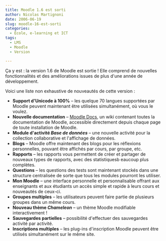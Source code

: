 ```yaml
---
title: Moodle 1.6 est sorti
author: Nicolas Martignoni
date: 2006-06-19
slug: moodle-16-est-sorti
categories:
  - École, e-learning et ICT
tags:
  - LMS
  - Moodle
  - Version

---
```

Ça y est : la version 1.6 de Moodle est sortie ! Elle comprend de nouvelles fonctionnalités et des améliorations issues de plus d'une année de développement.

Voici une liste non exhaustive de nouveautés de cette version :

  * **Support d'Unicode à 100%** – les quelque 70 langues supportées par Moodle peuvent maintenant être utilisées simultanément, où vous le voulez.
  * **Nouvelle documentation** – [Moodle Docs](http://docs.moodle.org/fr/), un wiki contenant toutes la documentation de Moodle, accessible directement depuis chaque page de toute installation de Moodle.
  * **Module d'activité _Base de données_** – une nouvelle activité pour la collection collaborative et l'affichage de données.
  * **Blogs** – Moodle offre maintenant des blogs pour les réflexions personnelles, pouvant être affichés par cours, par groupe, etc.
  * **Rapports** – les rapports vous permettent de créer et partager de nouveaux types de rapports, avec des statistiquesb eaucoup plus complètes.
  * **Questions** – les questions des tests sont maintenant stockés dans une structure centralisée de sorte que tous les modules pourront les utiliser.
  * **Mon Moodle** – une interface personnelle et personnalisable offrant aux enseignants et aux étudiants un accès simple et rapide à leurs cours et nouveautés de ceux-ci.
  * **Groupes multiples** – les utilisateurs peuvent faire partie de plusieurs groupes dans un même cours.
  * **Nouveau thème _Chameleon_** – un thème Moodle modifiable interactivement !
  * **Sauvegardes partielles** – possibilité d'effectuer des sauvegardes activité par activité.
  * **Inscriptions multiples** – les plug-ins d'inscription Moodle peuvent être utilisés simultanément sur le même site.

<!--more-->
